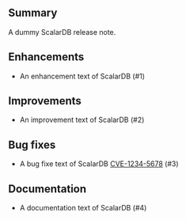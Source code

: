 ## Summary
A dummy ScalarDB release note.

## Enhancements
- An enhancement text of ScalarDB (#1)

## Improvements
- An improvement text of ScalarDB (#2)

## Bug fixes
- A bug fixe text of ScalarDB [CVE-1234-5678](dummy) (#3)

## Documentation
- A documentation text of ScalarDB (#4)
